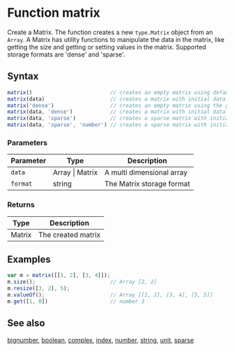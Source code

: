 <!-- Note: This file is automatically generated from source code comments. Changes made in this file will be overridden. -->

# Function matrix

Create a Matrix. The function creates a new `type.Matrix` object from
an `Array`. A Matrix has utility functions to manipulate the data in the
matrix, like getting the size and getting or setting values in the matrix.
Supported storage formats are 'dense' and 'sparse'.


## Syntax

```js
matrix()                         // creates an empty matrix using default storage format (dense).
matrix(data)                     // creates a matrix with initial data using default storage format (dense).
matrix('dense')                  // creates an empty matrix using the given storage format.
matrix(data, 'dense')            // creates a matrix with initial data using the given storage format.
matrix(data, 'sparse')           // creates a sparse matrix with initial data.
matrix(data, 'sparse', 'number') // creates a sparse matrix with initial data, number data type.
```

### Parameters

Parameter | Type | Description
--------- | ---- | -----------
`data` | Array &#124; Matrix | A multi dimensional array
`format` | string | The Matrix storage format

### Returns

Type | Description
---- | -----------
Matrix | The created matrix


## Examples

```js
var m = matrix([[1, 2], [3, 4]]);
m.size();                        // Array [2, 2]
m.resize([3, 2], 5);
m.valueOf();                     // Array [[1, 2], [3, 4], [5, 5]]
m.get([1, 0])                    // number 3
```


## See also

[bignumber](bignumber.md),
[boolean](boolean.md),
[complex](complex.md),
[index](index.md),
[number](number.md),
[string](string.md),
[unit](unit.md),
[sparse](sparse.md)
